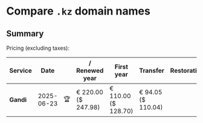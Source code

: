 # Compare `.kz` domain names

## Summary

Pricing (excluding taxes):

| Service | Date |  | / Renewed year | First year | Transfer | Restoration |
|--|--|--|--|--|--|--|
| **Gandi** | 2025-06-23 | 🏆 | € 220.00<br>($ 247.98) | € 110.00<br>($ 128.70) | € 94.05<br>($ 110.04) |  |
